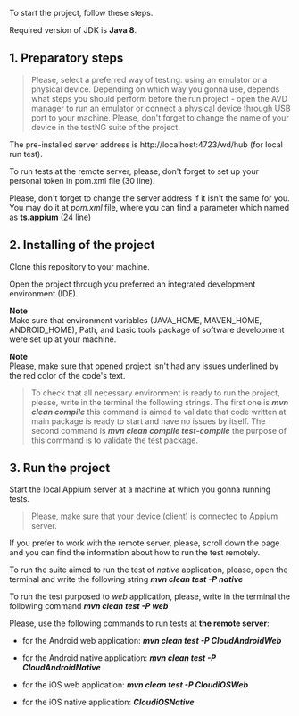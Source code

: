 To start the project, follow these steps.

Required version of JDK is **Java 8**.

## **1. Preparatory steps**
>Please, select a preferred way of testing: using an emulator or a physical device. Depending on which way you gonna use, depends what steps you should perform before the run project - open the AVD manager to run an emulator or connect a physical device through USB port to your machine. Please, don't forget to change the name of your device in the testNG suite of the project.

The pre-installed server address is http://localhost:4723/wd/hub (for local run test).

To run tests at the remote server, please, don't forget to set up your personal token in pom.xml file (30 line).

Please, don't forget to change the server address if it isn't the same for you. You may do it at *pom.xml* file, where you can find a parameter which named as **ts.appium** (24 line)

## **2. Installing of the project**
Clone this repository to your machine.

Open the project through you preferred an integrated development environment (IDE).

**Note**  
Make sure that environment variables (JAVA_HOME, MAVEN_HOME, ANDROID_HOME), Path, and basic tools package of software development were set up at your machine.

**Note**  
Please, make sure that opened project isn't had any issues underlined by the red color of the code's text.

>To check that all necessary environment is ready to run the project, please, write in the terminal the following strings.
The first one is ***mvn clean compile*** this command is aimed to validate that code written at main package is ready to start and have no issues by itself.
The second command is ***mvn clean compile test-compile*** the purpose of this command is to validate the test package.


## **3. Run the project**
Start the local Appium server at a machine at which you gonna running tests.
>Please, make sure that your device (client) is connected to Appium server.

If you prefer to work with the remote server, please, scroll down the page and you can find the information about how to run the test remotely.

To run the suite aimed to run the test of *native* application, please, open the terminal and write the following string  ***mvn clean test -P native***

To run the test purposed to *web* application, please, write in the terminal the following command ***mvn clean test -P web***

Please, use the following commands to run tests at **the remote server**:
- for the Android web application: ***mvn clean test -P CloudAndroidWeb***
- for the Android native application: ***mvn clean test -P CloudAndroidNative***

- for the iOS web application: ***mvn clean test -P CloudiOSWeb***
- for the iOS native application: ***CloudiOSNative***

